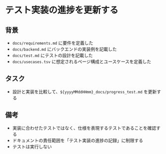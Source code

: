 # テスト実装の進捗を更新する

## 背景

- `docs/requirements.md` に要件を定義した
- `docs/backend.md` にバックエンドの実装例を記載した
- `docs/test.md` にテストの設計を記載した
- `docs/usecases.tsv` に想定されるページ構成とユースケースを定義した

## タスク

- 設計と実装を比較して、`${yyyyMMddHHmm}_docs/progress_test.md` を更新する

## 備考

- 実装に合わせたテストではなく、仕様を表現するテストであることを確認する
- ドキュメントの責任範囲を「テスト実装の進捗の記録」に制限する
- テストは実行しない
